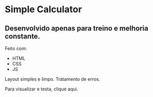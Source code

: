 # Simple Calculator

## Desenvolvido apenas para treino e melhoria constante.
Feito com:
- HTML
- CSS
- JS

Layout simples e limpo.
Tratamento de erros.

Para visualizar e testa, clique aqui.
